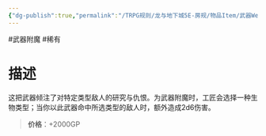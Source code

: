 ```yaml
---
{"dg-publish":true,"permalink":"/TRPG规则/龙与地下城5E-房规/物品Item/武器Weapon/附魔Enchantment/稀有Very Rare/【A】宿敌/"}
---
```




#武器附魔 #稀有 
# 描述
这把武器倾注了对特定类型敌人的研究与仇恨。为武器附魔时，工匠会选择一种生物类型；当你以此武器命中所选类型的敌人时，额外造成2d6伤害。

>**价格**：+2000GP